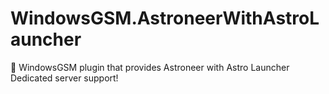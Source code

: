 # WindowsGSM.AstroneerWithAstroLauncher
🧩 WindowsGSM plugin that provides Astroneer with Astro Launcher Dedicated server support!
